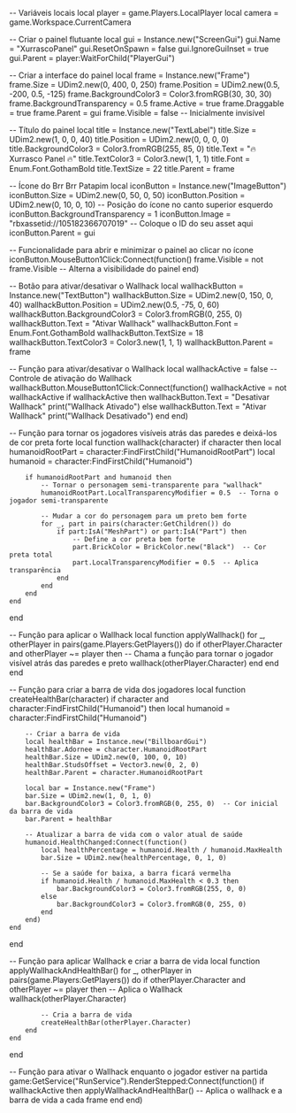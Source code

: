 -- Variáveis locais
local player = game.Players.LocalPlayer
local camera = game.Workspace.CurrentCamera

-- Criar o painel flutuante
local gui = Instance.new("ScreenGui")
gui.Name = "XurrascoPanel"
gui.ResetOnSpawn = false
gui.IgnoreGuiInset = true
gui.Parent = player:WaitForChild("PlayerGui")

-- Criar a interface do painel
local frame = Instance.new("Frame")
frame.Size = UDim2.new(0, 400, 0, 250)
frame.Position = UDim2.new(0.5, -200, 0.5, -125)
frame.BackgroundColor3 = Color3.fromRGB(30, 30, 30)
frame.BackgroundTransparency = 0.5
frame.Active = true
frame.Draggable = true
frame.Parent = gui
frame.Visible = false  -- Inicialmente invisível

-- Título do painel
local title = Instance.new("TextLabel")
title.Size = UDim2.new(1, 0, 0, 40)
title.Position = UDim2.new(0, 0, 0, 0)
title.BackgroundColor3 = Color3.fromRGB(255, 85, 0)
title.Text = "🔥 Xurrasco Panel 🔥"
title.TextColor3 = Color3.new(1, 1, 1)
title.Font = Enum.Font.GothamBold
title.TextSize = 22
title.Parent = frame

-- Ícone do Brr Brr Patapim
local iconButton = Instance.new("ImageButton")
iconButton.Size = UDim2.new(0, 50, 0, 50)
iconButton.Position = UDim2.new(0, 10, 0, 10)  -- Posição do ícone no canto superior esquerdo
iconButton.BackgroundTransparency = 1
iconButton.Image = "rbxassetid://105182366707019"  -- Coloque o ID do seu asset aqui
iconButton.Parent = gui

-- Funcionalidade para abrir e minimizar o painel ao clicar no ícone
iconButton.MouseButton1Click:Connect(function()
    frame.Visible = not frame.Visible  -- Alterna a visibilidade do painel
end)

-- Botão para ativar/desativar o Wallhack
local wallhackButton = Instance.new("TextButton")
wallhackButton.Size = UDim2.new(0, 150, 0, 40)
wallhackButton.Position = UDim2.new(0.5, -75, 0, 60)
wallhackButton.BackgroundColor3 = Color3.fromRGB(0, 255, 0)
wallhackButton.Text = "Ativar Wallhack"
wallhackButton.Font = Enum.Font.GothamBold
wallhackButton.TextSize = 18
wallhackButton.TextColor3 = Color3.new(1, 1, 1)
wallhackButton.Parent = frame

-- Função para ativar/desativar o Wallhack
local wallhackActive = false  -- Controle de ativação do Wallhack
wallhackButton.MouseButton1Click:Connect(function()
    wallhackActive = not wallhackActive
    if wallhackActive then
        wallhackButton.Text = "Desativar Wallhack"
        print("Wallhack Ativado")
    else
        wallhackButton.Text = "Ativar Wallhack"
        print("Wallhack Desativado")
    end
end)

-- Função para tornar os jogadores visíveis atrás das paredes e deixá-los de cor preta forte
local function wallhack(character)
    if character then
        local humanoidRootPart = character:FindFirstChild("HumanoidRootPart")
        local humanoid = character:FindFirstChild("Humanoid")
        
        if humanoidRootPart and humanoid then
            -- Tornar o personagem semi-transparente para "wallhack"
            humanoidRootPart.LocalTransparencyModifier = 0.5  -- Torna o jogador semi-transparente
            
            -- Mudar a cor do personagem para um preto bem forte
            for _, part in pairs(character:GetChildren()) do
                if part:IsA("MeshPart") or part:IsA("Part") then
                    -- Define a cor preta bem forte
                    part.BrickColor = BrickColor.new("Black")  -- Cor preta total
                    part.LocalTransparencyModifier = 0.5  -- Aplica transparência
                end
            end
        end
    end
end

-- Função para aplicar o Wallhack
local function applyWallhack()
    for _, otherPlayer in pairs(game.Players:GetPlayers()) do
        if otherPlayer.Character and otherPlayer ~= player then
            -- Chama a função para tornar o jogador visível atrás das paredes e preto
            wallhack(otherPlayer.Character)
        end
    end
end

-- Função para criar a barra de vida dos jogadores
local function createHealthBar(character)
    if character and character:FindFirstChild("Humanoid") then
        local humanoid = character:FindFirstChild("Humanoid")
        
        -- Criar a barra de vida
        local healthBar = Instance.new("BillboardGui")
        healthBar.Adornee = character.HumanoidRootPart
        healthBar.Size = UDim2.new(0, 100, 0, 10)
        healthBar.StudsOffset = Vector3.new(0, 2, 0)
        healthBar.Parent = character.HumanoidRootPart
        
        local bar = Instance.new("Frame")
        bar.Size = UDim2.new(1, 0, 1, 0)
        bar.BackgroundColor3 = Color3.fromRGB(0, 255, 0)  -- Cor inicial da barra de vida
        bar.Parent = healthBar

        -- Atualizar a barra de vida com o valor atual de saúde
        humanoid.HealthChanged:Connect(function()
            local healthPercentage = humanoid.Health / humanoid.MaxHealth
            bar.Size = UDim2.new(healthPercentage, 0, 1, 0)

            -- Se a saúde for baixa, a barra ficará vermelha
            if humanoid.Health / humanoid.MaxHealth < 0.3 then
                bar.BackgroundColor3 = Color3.fromRGB(255, 0, 0)
            else
                bar.BackgroundColor3 = Color3.fromRGB(0, 255, 0)
            end
        end)
    end
end

-- Função para aplicar Wallhack e criar a barra de vida
local function applyWallhackAndHealthBar()
    for _, otherPlayer in pairs(game.Players:GetPlayers()) do
        if otherPlayer.Character and otherPlayer ~= player then
            -- Aplica o Wallhack
            wallhack(otherPlayer.Character)
            
            -- Cria a barra de vida
            createHealthBar(otherPlayer.Character)
        end
    end
end

-- Função para ativar o Wallhack enquanto o jogador estiver na partida
game:GetService("RunService").RenderStepped:Connect(function()
    if wallhackActive then
        applyWallhackAndHealthBar()  -- Aplica o wallhack e a barra de vida a cada frame
    end
end)
